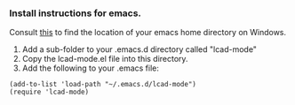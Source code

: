 
### Install instructions for emacs. ###

Consult [this](http://www.gnu.org/software/emacs/manual/html_node/emacs/Windows-HOME.html) to find the location of your emacs home directory on Windows.

1. Add a sub-folder to your .emacs.d directory called "lcad-mode"
2. Copy the lcad-mode.el file into this directory.
3. Add the following to your .emacs file:
```
(add-to-list 'load-path "~/.emacs.d/lcad-mode")
(require 'lcad-mode)
```
